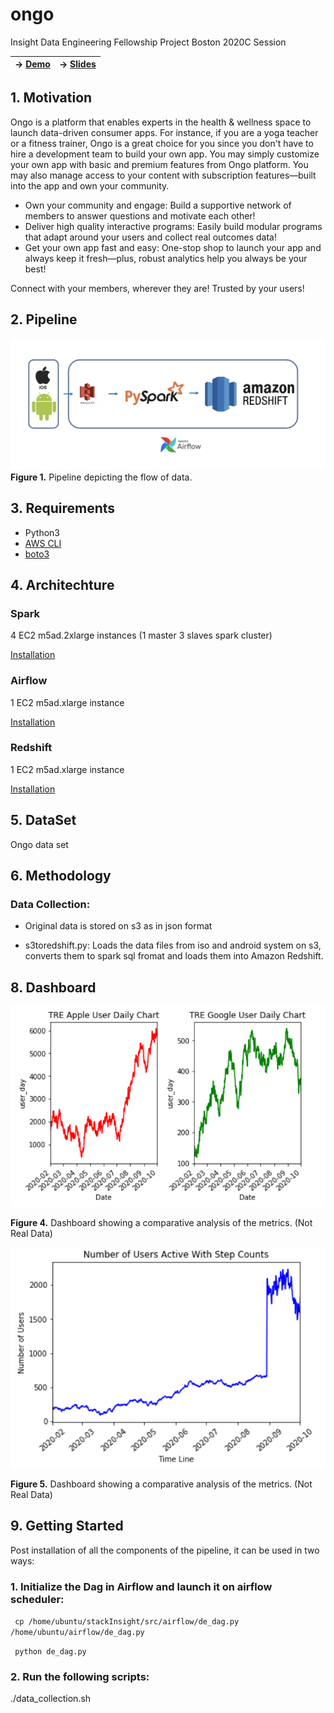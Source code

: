 # ongo

Insight Data Engineering Fellowship Project Boston 2020C Session

| ->  [Demo](https://www.dataprocessin.me)        |                ->  [Slides](https://docs.google.com/presentation/d/1CYs-kQxClCcqrtwxzhvuaeGHFhIe7-M5OvJaO7CI4nE/edit#slide=id.ga03775e1c2_2_61)           |
| ------------- |:-------------:|


## 1. Motivation

Ongo is a platform that enables experts in the health & wellness space to launch data-driven consumer apps. For instance, if you are a yoga teacher or a fitness trainer, Ongo is a great choice for you since you don't have to hire a development team to build your own app. You may simply customize your own app with basic and premium features from Ongo platform. You may also manage access to your content with subscription features—built into the app and own your community.
- Own your community and engage: Build a supportive network of members to answer questions and motivate each other!
- Deliver high quality interactive programs: Easily build modular programs that adapt around your users and collect real outcomes data!
- Get your own app fast and easy: One-stop shop to launch your app and always keep it fresh—plus, robust analytics help you always be your best!

Connect with your members, wherever they are!
Trusted by your users!


## 2. Pipeline
![diagram](fig/pipeline.png)
__Figure 1.__ Pipeline depicting the flow of data.

## 3. Requirements
- Python3
- [AWS CLI](https://aws.amazon.com/cli/)
- [boto3](https://boto3.amazonaws.com/v1/documentation/api/latest/guide/quickstart.html#installation)

## 4. Architechture

### Spark

4 EC2 m5ad.2xlarge instances (1 master 3 slaves spark cluster)

[Installation](https://blog.insightdatascience.com/simply-install-spark-cluster-mode-341843a52b88)

### Airflow

1 EC2 m5ad.xlarge instance

[Installation](https://blog.insightdatascience.com/scheduling-spark-jobs-with-airflow-4c66f3144660)

### Redshift

1 EC2 m5ad.xlarge instance

[Installation](https://docs.aws.amazon.com/redshift/latest/gsg/getting-started.html)


## 5. DataSet
Ongo data set

## 6. Methodology

### Data Collection:

 - Original data is stored on s3 as in json format

 - s3toredshift.py: Loads the data files from iso and android system on s3, converts them to spark sql fromat and loads them into Amazon Redshift.

## 8. Dashboard
![diagram](fig/daily.png)

__Figure 4.__ Dashboard showing a comparative analysis of the metrics. (Not Real Data)

![diagram](fig/stepcounts.png)

__Figure 5.__ Dashboard showing a comparative analysis of the metrics. (Not Real Data)


## 9. Getting Started

Post installation of all the components of the pipeline, it can be used in two ways:
### 1. Initialize the Dag in Airflow and launch it on airflow scheduler:

` cp /home/ubuntu/stackInsight/src/airflow/de_dag.py /home/ubuntu/airflow/de_dag.py`
 
` python de_dag.py`
  
### 2. Run the following scripts:

./data_collection.sh

